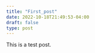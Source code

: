 ```yaml
---
title: "First_post"
date: 2022-10-18T21:49:53-04:00
draft: false
type: post
---
```


This is a test post.
